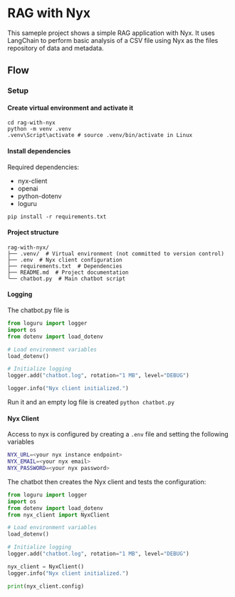 # RAG with Nyx

This sameple project shows a simple RAG application with Nyx. It uses LangChain to perform basic analysis of a CSV file using Nyx as the files repository of data and metadata.

## Flow

### Setup

#### Create virtual environment and activate it

```
cd rag-with-nyx
python -m venv .venv
.venv\Script\activate # source .venv/bin/activate in Linux
```

#### Install dependencies

Required dependencies:
- nyx-client
- openai
- python-dotenv
- loguru

```
pip install -r requirements.txt
```

#### Project structure 

```
rag-with-nyx/
├── .venv/  # Virtual environment (not committed to version control)
├── .env  # Nyx client configuration
├── requirements.txt  # Dependencies
├── README.md  # Project documentation
└── chatbot.py  # Main chatbot script
```

#### Logging

The chatbot.py file is

```python
from loguru import logger
import os
from dotenv import load_dotenv

# Load environment variables
load_dotenv()

# Initialize logging
logger.add("chatbot.log", rotation="1 MB", level="DEBUG")

logger.info("Nyx client initialized.")
```

Run it and an empty log file is created `python chatbot.py`

#### Nyx Client

Access to nyx is configured by creating a `.env` file and setting the following variables

```bash
NYX_URL=<your nyx instance endpoint>
NYX_EMAIL=<your nyx email>
NYX_PASSWORD=<your nyx password>
```

The chatbot then creates the Nyx client and tests the configuration:

```python
from loguru import logger
import os
from dotenv import load_dotenv
from nyx_client import NyxClient

# Load environment variables
load_dotenv()

# Initialize logging
logger.add("chatbot.log", rotation="1 MB", level="DEBUG")

nyx_client = NyxClient()
logger.info("Nyx client initialized.")

print(nyx_client.config)
```